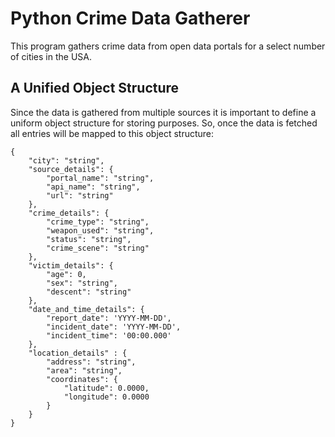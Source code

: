 # Python Crime Data Gatherer 
This program gathers crime data from open data portals for a select number of cities in the USA.

## A Unified Object Structure
Since the data is gathered from multiple sources it is important to define a uniform object structure for storing purposes.
So, once the data is fetched all entries will be mapped to this object structure:
```
{
    "city": "string",
    "source_details": {
        "portal_name": "string",
        "api_name": "string",
        "url": "string"
    },
    "crime_details": {
        "crime_type": "string",
        "weapon_used": "string",
        "status": "string",
        "crime_scene": "string"
    },
    "victim_details": {
        "age": 0,
        "sex": "string",
        "descent": "string"
    },
    "date_and_time_details": {
        "report_date": 'YYYY-MM-DD',
        "incident_date": 'YYYY-MM-DD',
        "incident_time": '00:00.000'
    },
    "location_details" : {
        "address": "string",
        "area": "string",
        "coordinates": {
            "latitude": 0.0000,
            "longitude": 0.0000
        }
    }
}
```